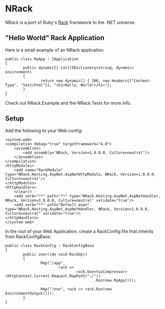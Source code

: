 NRack
=====
NRack is a port of Ruby's [Rack](http://rack.rubyforge.org/) framework to the .NET universe.

"Hello World" Rack Application
-------------------
Here is a small example of an NRack application.

	public class MyApp : IApplication
	{
			public dynamic[] Call(IDictionary<string, dynamic> environment)
			{
					return new dynamic[] { 200, new Headers{{"Content-Type", "text/html"}}, "<h1>Hello, World!</h1>"};
			}
	}

Check out NRack.Example and the NRack.Tests for more info.

Setup
-----
Add the following to your Web.config:

	<system.web>
	<compilation debug="true" targetFramework="4.0">
		<assemblies>
			<add assembly="NRack, Version=1.0.0.0, Culture=neutral"/>
		</assemblies>
	</compilation>
	<httpModules>
		<add name="RackModule" type="NRack.Hosting.AspNet.AspNetHttpModule, NRack, Version=1.0.0.0, Culture=neutral"/>
	</httpModules>
	<httpHandlers>
		<clear/>
		<add verb="**" path="**" type="NRack.Hosting.AspNet.AspNetHandler, NRack, Version=1.0.0.0, Culture=neutral" validate="true"/>
		<add verb="**" path="Default.aspx" type="NRack.Hosting.AspNet.AspNetHandler, NRack, Version=1.0.0.0, Culture=neutral" validate="true"/>
	</httpHandlers>
	</system.web>

In the root of your Web Application, create a RackConfig file that inherits from RackConfigBase:

	public class RackConfig : RackConfigBase
	{
			public override void RackUp()
			{
					Map("/app", 
							rack =>
									rack.Use<YuiCompressor>(HttpContext.Current.Request.MapPath("~/"))
											.Run(new MyApp()));
	
					Map("/env", rack => rack.Run(new EnvironmentOutput()));
			}
	}
